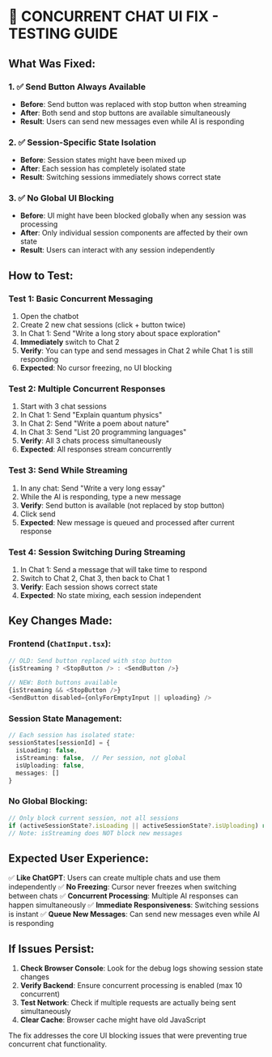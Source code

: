 # 🚀 **CONCURRENT CHAT UI FIX - TESTING GUIDE**

## **What Was Fixed:**

### **1. ✅ Send Button Always Available**
- **Before**: Send button was replaced with stop button when streaming
- **After**: Both send and stop buttons are available simultaneously
- **Result**: Users can send new messages even while AI is responding

### **2. ✅ Session-Specific State Isolation**
- **Before**: Session states might have been mixed up
- **After**: Each session has completely isolated state
- **Result**: Switching sessions immediately shows correct state

### **3. ✅ No Global UI Blocking**
- **Before**: UI might have been blocked globally when any session was processing
- **After**: Only individual session components are affected by their own state
- **Result**: Users can interact with any session independently

## **How to Test:**

### **Test 1: Basic Concurrent Messaging**
1. Open the chatbot
2. Create 2 new chat sessions (click + button twice)
3. In Chat 1: Send "Write a long story about space exploration"
4. **Immediately** switch to Chat 2
5. **Verify**: You can type and send messages in Chat 2 while Chat 1 is still responding
6. **Expected**: No cursor freezing, no UI blocking

### **Test 2: Multiple Concurrent Responses**
1. Start with 3 chat sessions
2. In Chat 1: Send "Explain quantum physics"
3. In Chat 2: Send "Write a poem about nature"
4. In Chat 3: Send "List 20 programming languages"
5. **Verify**: All 3 chats process simultaneously
6. **Expected**: All responses stream concurrently

### **Test 3: Send While Streaming**
1. In any chat: Send "Write a very long essay"
2. While the AI is responding, type a new message
3. **Verify**: Send button is available (not replaced by stop button)
4. Click send
5. **Expected**: New message is queued and processed after current response

### **Test 4: Session Switching During Streaming**
1. In Chat 1: Send a message that will take time to respond
2. Switch to Chat 2, Chat 3, then back to Chat 1
3. **Verify**: Each session shows correct state
4. **Expected**: No state mixing, each session independent

## **Key Changes Made:**

### **Frontend (`ChatInput.tsx`):**
```typescript
// OLD: Send button replaced with stop button
{isStreaming ? <StopButton /> : <SendButton />}

// NEW: Both buttons available
{isStreaming && <StopButton />}
<SendButton disabled={onlyForEmptyInput || uploading} />
```

### **Session State Management:**
```typescript
// Each session has isolated state:
sessionStates[sessionId] = {
  isLoading: false,
  isStreaming: false,  // Per session, not global
  isUploading: false,
  messages: []
}
```

### **No Global Blocking:**
```typescript
// Only block current session, not all sessions
if (activeSessionState?.isLoading || activeSessionState?.isUploading) return;
// Note: isStreaming does NOT block new messages
```

## **Expected User Experience:**

✅ **Like ChatGPT**: Users can create multiple chats and use them independently
✅ **No Freezing**: Cursor never freezes when switching between chats
✅ **Concurrent Processing**: Multiple AI responses can happen simultaneously
✅ **Immediate Responsiveness**: Switching sessions is instant
✅ **Queue New Messages**: Can send new messages even while AI is responding

## **If Issues Persist:**

1. **Check Browser Console**: Look for the debug logs showing session state changes
2. **Verify Backend**: Ensure concurrent processing is enabled (max 10 concurrent)
3. **Test Network**: Check if multiple requests are actually being sent simultaneously
4. **Clear Cache**: Browser cache might have old JavaScript

The fix addresses the core UI blocking issues that were preventing true concurrent chat functionality.